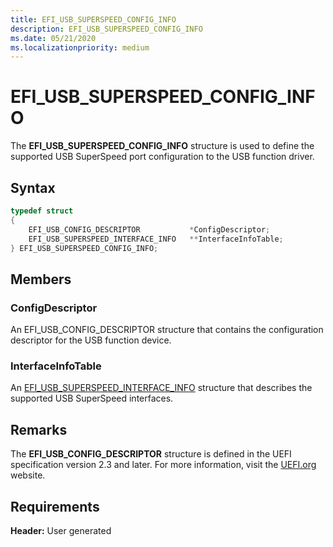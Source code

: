 ```yaml
---
title: EFI_USB_SUPERSPEED_CONFIG_INFO
description: EFI_USB_SUPERSPEED_CONFIG_INFO
ms.date: 05/21/2020
ms.localizationpriority: medium
---
```


# EFI\_USB\_SUPERSPEED\_CONFIG\_INFO

The **EFI\_USB\_SUPERSPEED\_CONFIG\_INFO** structure is used to define the supported USB SuperSpeed port configuration to the USB function driver.

## Syntax

```cpp
typedef struct
{
    EFI_USB_CONFIG_DESCRIPTOR           *ConfigDescriptor;
    EFI_USB_SUPERSPEED_INTERFACE_INFO   **InterfaceInfoTable;
} EFI_USB_SUPERSPEED_CONFIG_INFO;
```

## Members

### ConfigDescriptor

An EFI\_USB\_CONFIG\_DESCRIPTOR structure that contains the configuration descriptor for the USB function device.

### InterfaceInfoTable

An [EFI\_USB\_SUPERSPEED\_INTERFACE\_INFO](efi-usb-superspeed-interface-info.md) structure that describes the supported USB SuperSpeed interfaces.

## Remarks

The **EFI\_USB\_CONFIG\_DESCRIPTOR** structure is defined in the UEFI specification version 2.3 and later. For more information, visit the [UEFI.org](https://uefi.org/specifications) website.

## Requirements

**Header:** User generated
